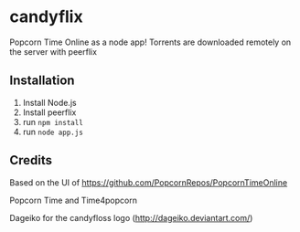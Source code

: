 candyflix
=========

Popcorn Time Online as a node app!
Torrents are downloaded remotely on the server with peerflix

Installation
-------

1. Install Node.js
2. Install peerflix
4. run `npm install`
5. run `node app.js`

Credits
-------
Based on the UI of https://github.com/PopcornRepos/PopcornTimeOnline

Popcorn Time and Time4popcorn

Dageiko for the candyfloss logo (http://dageiko.deviantart.com/)
